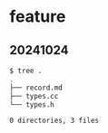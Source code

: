 # feature

## 20241024

```bash
$ tree .
.
├── record.md
├── types.cc
└── types.h

0 directories, 3 files
```

